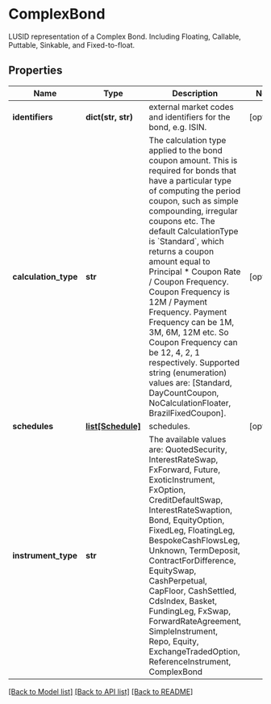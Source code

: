 # ComplexBond

LUSID representation of a Complex Bond.  Including Floating, Callable, Puttable, Sinkable, and Fixed-to-float.

## Properties
Name | Type | Description | Notes
------------ | ------------- | ------------- | -------------
**identifiers** | **dict(str, str)** | external market codes and identifiers for the bond, e.g. ISIN. | [optional] 
**calculation_type** | **str** | The calculation type applied to the bond coupon amount. This is required for bonds that have a particular type of computing the period coupon, such as simple compounding,  irregular coupons etc.  The default CalculationType is &#x60;Standard&#x60;, which returns a coupon amount equal to Principal * Coupon Rate / Coupon Frequency. Coupon Frequency is 12M / Payment Frequency.  Payment Frequency can be 1M, 3M, 6M, 12M etc. So Coupon Frequency can be 12, 4, 2, 1 respectively.    Supported string (enumeration) values are: [Standard, DayCountCoupon, NoCalculationFloater, BrazilFixedCoupon]. | [optional] 
**schedules** | [**list[Schedule]**](Schedule.md) | schedules. | [optional] 
**instrument_type** | **str** | The available values are: QuotedSecurity, InterestRateSwap, FxForward, Future, ExoticInstrument, FxOption, CreditDefaultSwap, InterestRateSwaption, Bond, EquityOption, FixedLeg, FloatingLeg, BespokeCashFlowsLeg, Unknown, TermDeposit, ContractForDifference, EquitySwap, CashPerpetual, CapFloor, CashSettled, CdsIndex, Basket, FundingLeg, FxSwap, ForwardRateAgreement, SimpleInstrument, Repo, Equity, ExchangeTradedOption, ReferenceInstrument, ComplexBond | 

[[Back to Model list]](../README.md#documentation-for-models) [[Back to API list]](../README.md#documentation-for-api-endpoints) [[Back to README]](../README.md)


